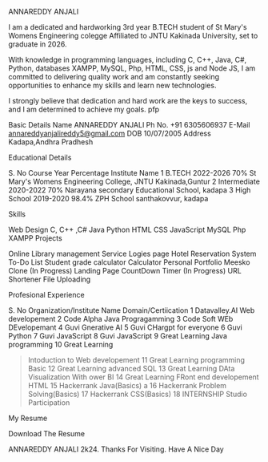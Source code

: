


ANNAREDDY ANJALI

I am a dedicated and hardworking 3rd year B.TECH student of St Mary's Womens Engineering colegge Affiliated to JNTU Kakinada University, set to graduate in 2026.

With knowledge in programming languages, including C, C++, Java, C#, Python, databases XAMPP, MySQL, Php, HTML, CSS, js and Node JS, I am committed to delivering quality work and am constantly seeking opportunities to enhance my skills and learn new technologies.

I strongly believe that dedication and hard work are the keys to success, and I am determined to achieve my goals.
pfp

Basic Details
Name	ANNAREDDY ANJALI
Ph No.	+91 6305606937
E-Mail	annareddyanjalireddy5@gmail.com
DOB	10/07/2005
Address	Kadapa,Andhra Pradhesh

Educational Details


S. No	Course	Year	Percentage	Institute Name
1
B.TECH
2022-2026
70%
St Mary's Womens Engineering College, JNTU Kakinada,Guntur
2
Intermediate
2020-2022
70%
Narayana secondary Educational School, kadapa
3
High School
2019-2020
98.4%
ZPH School santhakovvur, kadapa

Skills



Web Design
C, C++ ,C#
Java
Python
HTML
CSS
JavaScript
MySQL
Php
XAMPP
Projects


Online Library management
Service Logies page
Hotel Reservation System
To-Do List
Student grade calculator
Calculator
Personal Portfolio
Meesko Clone (In Progress)
Landing Page
CountDown Timer (In Progress)
URL Shortener
File Uploading

Profesional Experience


>
S. No	Organization/Institute Name	Domain/Certiication
1
Datavalley.AI
Web developement
2
Code Alpha
Java Progragamming
3
Code Soft
WEb DEvelopemant
4
Guvi
Gnerative AI
5
Guvi
CHargpt for everyone
6
Guvi
Python
7
Guvi
JavaScript
8
Guvi
JavaScript
9
Great Learning
Java programming
10
Great Learning
>Intoduction to Web developement
11
Great Learning
programming Basic
12
Great Learning
advanced SQL
13
Great Learning
DAta Visualization With ower BI
14
Great Learning
FRont end developement HTML
15
Hackerrank
Java(Basics)
a
16
Hackerrank
Problem Solving(Basics)
17
Hackerrank
CSS(Basics)
18
INTERNSHIP Studio
Participation

My Resume




Download The Resume

ANNAREDDY ANJALI 2k24. Thanks For Visiting. Have A Nice Day
